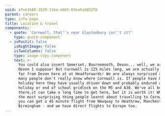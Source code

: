 ```yaml
---
uuid: afee1680-1529-11ea-a6b5-63ea6add32fb
parent: careers
type: info-page
title: Location & travel
components:
  - quote: 'Cornwall, that''s near Glastonbury isn''t it?'
    type: quote-component
  - isPostit: false
    isRightImage: false
    isTwoColumns: false
    type: image-copy-component
    text: >-
      You could also insert Somerset, Bournemouth, Devon... well, we are next to
      Devon I suppose! But Cornwall is 125 miles long, we are actually pretty
      far from Devon here at at Headforwards! We are always surprised at how
      many people don't really know where Cornwall is. If people have been on
      holiday here they have usually driven down and probably endured a bank
      holiday or end of school gridlock on the M5 and A30. We've all been
      there,it can take a long time to get here, but it is worth it! What was
      the most surprising thing people learnt about travelling to Cornwall? That
      you can get a 45 minute flight from Newquay to Heathrow, Manchester,
      Birmingham - and we have direct flights to Europe too.
---
```


